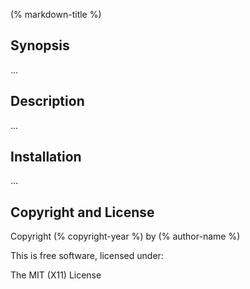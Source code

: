 (% markdown-title %)

## Synopsis

...

## Description

...

## Installation

...

## Copyright and License

Copyright (% copyright-year %) by (% author-name %)

This is free software, licensed under:

The MIT (X11) License
